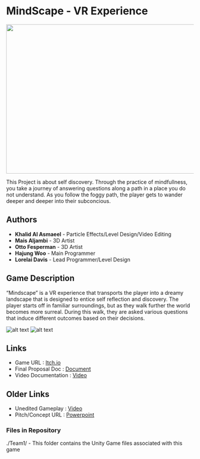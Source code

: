 # MindScape - VR Experience

<img src="https://github.com/Lorelai-anne/Team2/blob/main/Still%20Images/TitleCard.png" width="1200" height="400" />

This Project is about self discovery. Through the practice of mindfullness, you take a journey of answering questions along a path in a place you do not understand. As you follow the foggy path, the player gets to wander deeper and deeper into their subconcious.

## Authors
- **Khalid Al Asmaeel** - Particle Effects/Level Design/Video Editing
- **Mais Aljambi** - 3D Artist
- **Otto Fesperman** - 3D Artist
- **Hajung Woo** - Main Programmer
- **Lorelai Davis** - Lead Programmer/Level Design

## Game Description
“Mindscape” is a VR experience that transports the player into a dreamy landscape that is designed to entice self reflection and discovery. The player starts off in familiar surroundings, but as they walk further the world becomes more surreal. During this walk, they are asked various questions that induce different outcomes based on their decisions.

![alt text](https://github.com/Lorelai-anne/Team2/blob/main/Still%20Images/Gate.png)
![alt text](https://github.com/Lorelai-anne/Team2/blob/main/Still%20Images/Choice.png)

## Links
- Game URL : [Itch.io](https://lorelai-anne.itch.io/mindscape?secret=72ySsfLIpHHvnc1j8ka2Kp9mdHY)
- Final Proposal Doc : [Document](https://docs.google.com/document/d/1LV1aAeXyzmSyOpTEzOoKmIGg1eMcJY5v_U6xpMQTelo/edit?usp=sharing)
- Video Documentation : [Video](https://drive.google.com/file/d/1Es8STvwdh9ebC1jFfnGEMWOr5WIRIslI/view?usp=sharing)
## Older Links
- Unedited Gameplay : [Video](https://youtu.be/kNGHDTfyWoc)
- Pitch/Concept URL : [Powerpoint](https://docs.google.com/presentation/d/1mK9QrMIcvG9l14wTSwkUO5ibIGA96X_jA2mLbKKcAaE/edit?usp=sharing)

### Files in Repository
./Team1/ - This folder contains the Unity Game files associated with this game
